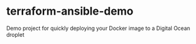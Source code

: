 # terraform-ansible-demo
Demo project for quickly deploying your Docker image to a Digital Ocean droplet
